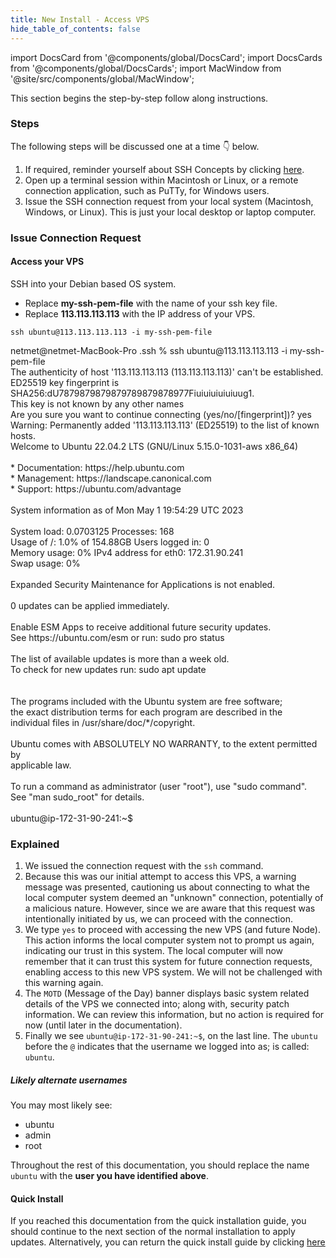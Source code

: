 ```yaml
---
title: New Install - Access VPS
hide_table_of_contents: false
---
```

<intro-end />

import DocsCard from '@components/global/DocsCard';
import DocsCards from '@components/global/DocsCards';
import MacWindow from '@site/src/components/global/MacWindow';

<head>
  <title>Constellation Network automation with nodectl</title>
  <meta
    name="description"
    content="nodectl installation of new Node"
  />
</head>

This section begins the step-by-step follow along instructions.

### Steps
The following steps will be discussed one at a time 👇 below.

1. If required, reminder yourself about SSH Concepts by clicking [here](/validate/validator/ssh-keys).
1. Open up a terminal session within Macintosh or Linux, or a remote connection application, such as PuTTy, for Windows users.
1. Issue the SSH connection request from your local system (Macintosh, Windows, or Linux).  This is just your local desktop or laptop computer.

### Issue Connection Request
#### Access your VPS
SSH into your Debian based OS system. 

- Replace **my-ssh-pem-file** with the name of your ssh key file.
- Replace **113.113.113.113** with the IP address of your VPS.

```
ssh ubuntu@113.113.113.113 -i my-ssh-pem-file
```
<MacWindow>
netmet@netmet-MacBook-Pro .ssh % ssh ubuntu@113.113.113.113 -i my-ssh-pem-file<br />
The authenticity of host '113.113.113.113 (113.113.113.113)' can't be established.<br />
ED25519 key fingerprint is SHA256:dU7879879879879789879878977Fiuiuiuiuiuiuug1.<br />
This key is not known by any other names<br />
Are you sure you want to continue connecting (yes/no/[fingerprint])? yes<br />
Warning: Permanently added '113.113.113.113' (ED25519) to the list of known hosts.<br />
Welcome to Ubuntu 22.04.2 LTS (GNU/Linux 5.15.0-1031-aws x86_64)<br />
<br />
 * Documentation:  https://help.ubuntu.com<br />
 * Management:     https://landscape.canonical.com<br />
 * Support:        https://ubuntu.com/advantage<br />
<br />
  System information as of Mon May  1 19:54:29 UTC 2023<br />
<br />
  System load:  0.0703125          Processes:             168<br />
  Usage of /:   1.0% of 154.88GB   Users logged in:       0<br />
  Memory usage: 0%                 IPv4 address for eth0: 172.31.90.241<br />
  Swap usage:   0%<br />
<br />
Expanded Security Maintenance for Applications is not enabled.<br />
<br />
0 updates can be applied immediately.<br />
<br />
Enable ESM Apps to receive additional future security updates.<br />
See https://ubuntu.com/esm or run: sudo pro status<br />
<br />
The list of available updates is more than a week old.<br />
To check for new updates run: sudo apt update<br />
<br />
<br />
The programs included with the Ubuntu system are free software;<br />
the exact distribution terms for each program are described in the<br />
individual files in /usr/share/doc/*/copyright.<br />
<br />
Ubuntu comes with ABSOLUTELY NO WARRANTY, to the extent permitted by<br />
applicable law.<br />
<br />
To run a command as administrator (user "root"), use "sudo command".<br />
See "man sudo_root" for details.<br />
<br />
ubuntu@ip-172-31-90-241:~$<br />
</MacWindow>

### Explained

1. We issued the connection request with the `ssh` command.
1. Because this was our initial attempt to access this VPS, a warning message was presented, cautioning us about connecting to what the local computer system deemed an "unknown" connection, potentially of a malicious nature. However, since we are aware that this request was intentionally initiated by us, we can proceed with the connection.
1. We type `yes` to proceed with accessing the new VPS (and future Node). This action informs the local computer system not to prompt us again, indicating our trust in this system. The local computer will now remember that it can trust this system for future connection requests, enabling access to this new VPS system.  We will not be challenged with this warning again.
1. The `MOTD` (Message of the Day) banner displays basic system related details of the VPS we connected into; along with, security patch information. We can review this information, but no action is required for now (until later in the documentation).
1. Finally we see `ubuntu@ip-172-31-90-241:~$`, on the last line.  The `ubuntu` before the `@` indicates that the username we logged into as; is called: `ubuntu`.  

##### Likely alternate usernames
You may most likely see:
  - ubuntu
  - admin
  - root

Throughout the rest of this documentation, you should replace the name `ubuntu` with the **user you have identified above**.

#### Quick Install

If you reached this documentation from the quick installation guide, you should continue to the next section of the normal installation to apply updates.  Alternatively, you can return the quick install guide by clicking [here](/validate/automated/quickInstall/nodectl-qi-install-prep#preparation-assumptions)